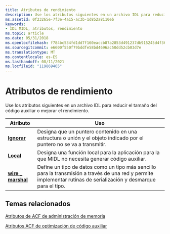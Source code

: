 ```yaml
---
title: Atributos de rendimiento
description: Use los atributos siguientes en un archivo IDL para reducir el tamaño del código auxiliar o mejorar el rendimiento.
ms.assetid: 0f23265e-7f3e-4a15-ac3b-1d852a8110eb
keywords:
- IDL MIDL, atributos, rendimiento
ms.topic: article
ms.date: 05/31/2018
ms.openlocfilehash: f784bc534fd1dd7f160eaccb87a2853d491237db915245d4f36823e1ceb559ff
ms.sourcegitcommit: e6600f550f79bddfe58bd4696ac50dd52cb03d7e
ms.translationtype: MT
ms.contentlocale: es-ES
ms.lasthandoff: 08/11/2021
ms.locfileid: "119869465"
---
```

# <a name="performance-attributes"></a>Atributos de rendimiento

Use los atributos siguientes en un archivo IDL para reducir el tamaño del código auxiliar o mejorar el rendimiento.



| Atributo                             | Uso                                                                                                                                                |
|---------------------------------------|------------------------------------------------------------------------------------------------------------------------------------------------------|
| [**Ignorar**](ignore.md)              | Designa que un puntero contenido en una estructura o unión y el objeto indicado por el puntero no se va a transmitir.                        |
| [**Local**](local.md)                | Designa una función local para la aplicación para la que MIDL no necesita generar código auxiliar.                                           |
| [**wire \_ marshal**](wire-marshal.md) | Define un tipo de datos como un tipo más sencillo para la transmisión a través de una red y permite implementar rutinas de serialización y desmarque para el tipo. |



 

## <a name="related-topics"></a>Temas relacionados

<dl> <dt>

[Atributos de ACF de administración de memoria](memory-management-acf-attributes.md)
</dt> <dt>

[Atributos ACF de optimización de código auxiliar](stub-optimization-acf-attributes.md)
</dt> </dl>

 

 




